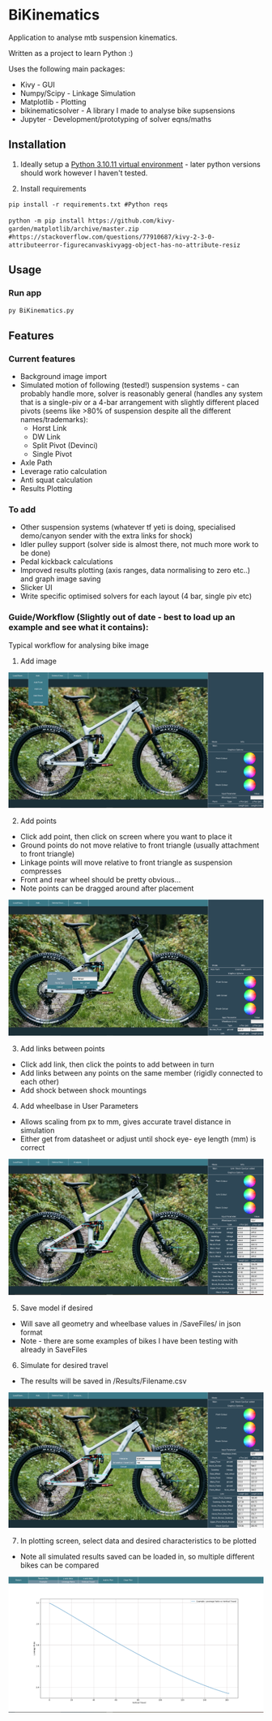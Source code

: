 # BiKinematics
Application to analyse mtb suspension kinematics.

Written as a project to learn Python :)

Uses the following main packages:
* Kivy - GUI
* Numpy/Scipy - Linkage Simulation
* Matplotlib - Plotting
* bikinematicsolver - A library I made to analyse bike supsensions
* Jupyter - Development/prototyping of solver eqns/maths

## Installation

1. Ideally setup a [Python 3.10.11 virtual environment](https://medium.com/swlh/how-to-run-a-different-version-of-python-from-your-terminal-fe744276ff22) - later python versions should work however I haven't tested.

1. Install requirements

```
pip install -r requirements.txt #Python reqs

python -m pip install https://github.com/kivy-garden/matplotlib/archive/master.zip #https://stackoverflow.com/questions/77910687/kivy-2-3-0-attributeerror-figurecanvaskivyagg-object-has-no-attribute-resiz
```
## Usage
### Run app

```
py BiKinematics.py
```

## Features
### Current features 
- Background image import
- Simulated motion of following (tested!) suspension systems - can probably handle more, solver is reasonably general (handles any system that is a single-piv or a 4-bar arrangement with slightly different placed pivots (seems like >80% of suspension despite all the different names/trademarks):
  - Horst Link
  - DW Link
  - Split Pivot (Devinci)
  - Single Pivot
- Axle Path 
- Leverage ratio calculation
- Anti squat calculation
- Results Plotting 

### To add
- Other suspension systems (whatever tf yeti is doing, specialised demo/canyon sender with the extra links for shock)
- Idler pulley support (solver side is almost there, not much more work to be done)
- Pedal kickback calculations
- Improved results plotting (axis ranges, data normalising to zero etc..) and graph image saving
- Slicker UI
- Write specific optimised solvers for each layout (4 bar, single piv etc)

### Guide/Workflow (Slightly out of date - best to load up an example and see what it contains):
Typical workflow for analysing bike image

1. Add image
<img src = ReadmeImages/AddImage.PNG>

2. Add points
- Click add point, then click on screen where you want to place it
- Ground points do not move relative to front triangle (usually attachment to front triangle)
- Linkage points will move relative to front triangle as suspension compresses
- Front and rear wheel should be pretty obvious...
- Note points can be dragged around after placement

<img src = ReadmeImages/AddPoint.PNG>

3. Add links between points
- Click add link, then click the points to add between in turn
- Add links between any points on the same member (rigidly connected to each other)
- Add shock between shock mountings

4. Add wheelbase in User Parameters
- Allows scaling from px to mm, gives accurate travel distance in simulation
- Either get from datasheet or adjust until shock eye- eye length (mm) is correct
<img src = ReadmeImages/Bike.PNG>

5. Save model if desired
- Will save all geometry and wheelbase values in /SaveFiles/ in json format
- Note - there are some examples of bikes I have been testing with already in SaveFiles

6. Simulate for desired travel
- The results will be saved in /Results/Filename.csv
<img src = ReadmeImages/SimMenu.PNG>

7. In plotting screen, select data and desired characteristics to be plotted
- Note all simulated results saved can be loaded in, so multiple different bikes can be compared
<img src = ReadmeImages/Plot.PNG>



